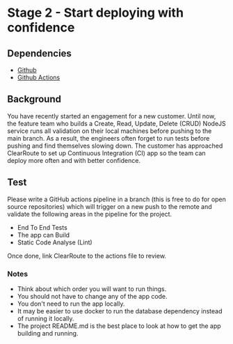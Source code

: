 # Stage 2 - Start deploying with confidence

## Dependencies
- [Github](https://github.com/)
- [Github Actions](https://github.com/)

## Background

You have recently started an engagement for a new customer. Until now, the feature team who builds a Create, Read, Update, Delete (CRUD) NodeJS service runs all validation on their local machines before pushing to the main branch. 
As a result, the engineers often forget to run tests before pushing and find themselves slowing down.
The customer has approached ClearRoute to set up Continuous Integration (CI) app so the team can deploy more often and with better confidence.


## Test

Please write a GitHub actions pipeline in a branch (this is free to do for open source repositories) which will trigger on a new push to the remote and validate the following areas in the pipeline for the project.

- End To End Tests
- The app can Build 
- Static Code Analyse (Lint)

Once done, link ClearRoute to the actions file to review.

### Notes
- Think about which order you will want to run things.
- You should not have to change any of the app code.
- You don't need to run the app locally.
- It may be easier to use docker to run the database dependency instead of running it locally.
- The project README.md is the best place to look at how to get the app building and running.
